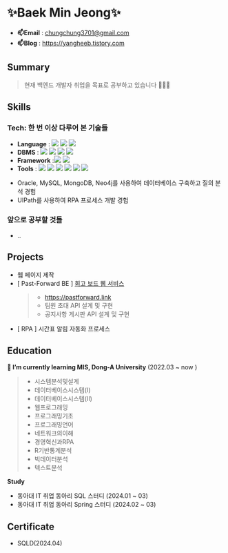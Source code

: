 # ✨Baek Min Jeong✨
- **📫Email** : [chungchung3701@gmail.com]()
- **📫Blog** : https://yangheeb.tistory.com

## Summary
> 현재 백엔드 개발자 취업을 목표로 공부하고 있습니다 👩🏻‍💻

## Skills
### Tech: 한 번 이상 다루어 본 기술들
- **Language** : <img src="https://img.shields.io/badge/Java-ED8B00?style=flat-square&logo=Java&logoColor=white" /> <img src="https://img.shields.io/badge/Python-3766AB?style=flat-square&logo=Python&logoColor=white"/> <img src="https://img.shields.io/badge/R-276DC3?style=flat-square&logo=R&logoColor=white">
- **DBMS** : <img src="https://img.shields.io/badge/Oracle-F80000?style=flat-square&logo=Oracle&logoColor=white"/> <img src="https://img.shields.io/badge/mysql-4479A1?style=flat-square&logo=mysql&logoColor=white"/> <img src="https://img.shields.io/badge/MongoDB-00684A?style=flat-square&logo=MongoDB&logoColor=white"/> <img src="https://img.shields.io/badge/Neo4j-4479A1?style=flat-square&logo=Neo4j&logoColor=white"/></a>
- **Framework** :<img src="https://img.shields.io/badge/Spring-6DB33F?style=flat-square&logo=spring&logoColor=white" /> <img src="https://img.shields.io/badge/Spring Boot-6DB33F?style=flat-square&logo=spring&logoColor=white" />
- **Tools** : <img src="https://img.shields.io/badge/Notion-000000?style=flat-square&logo=Notion&logoColor=white"/> <img src="https://img.shields.io/badge/Slack-4A154B?style=flat-square&logo=Slack&logoColor=white"/> <img src="https://img.shields.io/badge/IntelliJ_IDEA-000000.svg?style=flat-square&logo=intellij-idea&logoColor=white" /> <img src="https://img.shields.io/badge/Visual_Studio_Code-0078D4?style=flat-square&logo=visual%20studio%20code&logoColor=white" /> <img src="https://img.shields.io/badge/GitHub-181717?style=flat-square&logo=GitHub&logoColor=white"/> <img src="https://img.shields.io/badge/UIPath-FA4616?style=flat-square&logo=UIPATH&logoColor=white"/></a>

+ Oracle, MySQL, MongoDB, Neo4j를 사용하여 데이터베이스 구축하고 질의 분석 경험 
+ UIPath를 사용하여 RPA 프로세스 개발 경험 

### 앞으로 공부할 것들
- ..

## Projects
- 웹 페이지 제작
- [ Past-Forward BE ] [회고 보드 웹 서비스 ](https://github.com/donga-it-club/past-foward-backend) 
  > - https://pastforward.link
  > - 팀원 초대 API 설계 및 구현
  > - 공지사항 게시판 API 설계 및 구현
- [ RPA ] 시간표 알림 자동화 프로세스
  

## Education
**🌱 I’m currently learning MIS, Dong-A University** (2022.03 ~ now )
> - 시스템분석및설계
> - 데이터베이스시스템(I)
> - 데이터베이스시스템(II)
> - 웹프로그래밍
> - 프로그래밍기초
> - 프로그래밍언어
> - 네트워크의이해
> - 경영혁신과RPA
> - R기반통계분석
> - 빅데이터분석
> - 텍스트분석

**Study**
- 동아대 IT 취업 동아리 SQL 스터디 (2024.01 ~ 03)
- 동아대 IT 취업 동아리 Spring 스터디 (2024.02 ~ 03)

## Certificate
- SQLD(2024.04)
<!--
**yangheeb/yangheeb** is a ✨ _special_ ✨ repository because its `README.md` (this file) appears on your GitHub profile.

Here are some ideas to get you started:

- 🔭 I’m currently working on ...
- 🌱 I’m currently learning ...
- 👯 I’m looking to collaborate on ...
- 🤔 I’m looking for help with ...
- 💬 Ask me about ...
- 📫 How to reach me: ...
- 😄 Pronouns: ...
- ⚡ Fun fact: ...
-->

